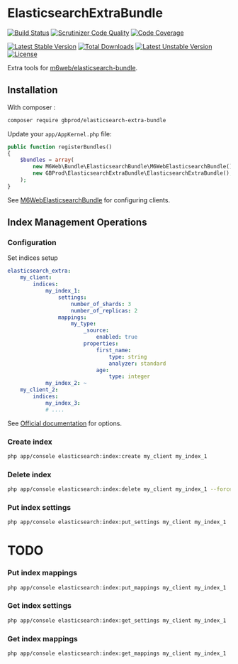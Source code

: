 # ElasticsearchExtraBundle

[![Build Status](https://travis-ci.org/gbprod/elasticsearch-extra-bundle.svg?branch=master)](https://travis-ci.org/gbprod/elasticsearch-extra-bundle)
[![Scrutinizer Code Quality](https://scrutinizer-ci.com/g/gbprod/elasticsearch-extra-bundle/badges/quality-score.png?b=master)](https://scrutinizer-ci.com/g/gbprod/elasticsearch-extra-bundle/?branch=master)
[![Code Coverage](https://scrutinizer-ci.com/g/gbprod/elasticsearch-extra-bundle/badges/coverage.png?b=master)](https://scrutinizer-ci.com/g/gbprod/elasticsearch-extra-bundle/?branch=master)

[![Latest Stable Version](https://poser.pugx.org/gbprod/elasticsearch-extra-bundle/v/stable)](https://packagist.org/packages/gbprod/elasticsearch-extra-bundle) 
[![Total Downloads](https://poser.pugx.org/gbprod/elasticsearch-extra-bundle/downloads)](https://packagist.org/packages/gbprod/elasticsearch-extra-bundle) 
[![Latest Unstable Version](https://poser.pugx.org/gbprod/elasticsearch-extra-bundle/v/unstable)](https://packagist.org/packages/gbprod/elasticsearch-extra-bundle) 
[![License](https://poser.pugx.org/gbprod/elasticsearch-extra-bundle/license)](https://packagist.org/packages/gbprod/elasticsearch-extra-bundle)

Extra tools for [m6web/elasticsearch-bundle](https://github.com/M6Web/ElasticsearchBundle).

## Installation

With composer :

```bash
composer require gbprod/elasticsearch-extra-bundle
```

Update your `app/AppKernel.php` file:

```php
public function registerBundles()
{
    $bundles = array(
        new M6Web\Bundle\ElasticsearchBundle\M6WebElasticsearchBundle(),
        new GBProd\ElasticsearchExtraBundle\ElasticsearchExtraBundle(),
    );
}
```

See [M6WebElasticsearchBundle](https://github.com/M6Web/ElasticsearchBundle) for configuring clients.

## Index Management Operations

### Configuration

Set indices setup

```yaml
elasticsearch_extra:
    my_client:
        indices:
            my_index_1:
                settings:
                    number_of_shards: 3
                    number_of_replicas: 2
                mappings:
                    my_type:
                        _source:
                            enabled: true
                        properties:
                            first_name:
                                type: string
                                analyzer: standard
                            age:
                                type: integer
            my_index_2: ~
    my_client_2:
        indices:
            my_index_3:
            # ....
```

See [Official documentation](https://www.elastic.co/guide/en/elasticsearch/client/php-api/2.0/_index_management_operations.html) for options.

### Create index

```bash
php app/console elasticsearch:index:create my_client my_index_1
```

### Delete index

```bash
php app/console elasticsearch:index:delete my_client my_index_1 --force
```

### Put index settings

```bash
php app/console elasticsearch:index:put_settings my_client my_index_1
```


# TODO
### Put index mappings

```bash
php app/console elasticsearch:index:put_mappings my_client my_index_1
```

### Get index settings

```bash
php app/console elasticsearch:index:get_settings my_client my_index_1
```

### Get index mappings

```bash
php app/console elasticsearch:index:get_mappings my_client my_index_1
```
